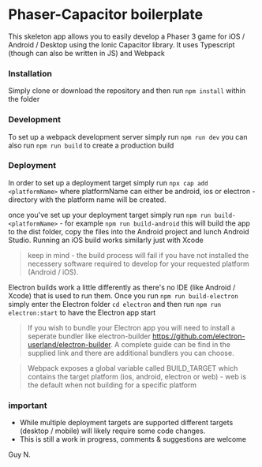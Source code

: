 # Phaser-Capacitor boilerplate
This skeleton app allows you to easily develop a Phaser 3 game for iOS / Android / Desktop using the Ionic Capacitor library. It uses Typescript (though can also be written in JS) and Webpack

### Installation
Simply clone or download the repository and then run 
```npm install``` within the folder

### Development
To set up a webpack development server simply run ```npm run dev``` you can also run ```npm run build``` to create a production build

### Deployment
In order to set up a deployment target simply run ```npx cap add <platformName>``` where platformName can either be android, ios or electron - directory with the platform name will be created.

once you've set up your deployment target simply run ```npm run build-<platformName>``` - for example ```npm run build-android``` this will build the app to the dist folder, copy the files into the Android project and lunch Android Studio. Running an iOS build works similarly just with Xcode

> keep in mind - the build process will fail if you have not installed the necessery software required to develop for your requested platform (Android / iOS). 

Electron builds work a little differently as there's no IDE (like Android / Xcode) that is used to run them. Once you run ```npm run build-electron``` simply enter the Electron folder ```cd electron``` and then run ```npm run electron:start``` to have the Electron app start

> If you wish to bundle your Electron app you will need to install a seperate bundler like electron-builder https://github.com/electron-userland/electron-builder. A complete guide can be find in the supplied link and there are additional bundlers you can choose.

> Webpack exposes a global variable called BUILD_TARGET which contains the target platform (ios, android, electron or web) - web is the default when not building for a specific platform

### important
- While multiple deployment targets are supported different targets (desktop / mobile) will likely require some code changes.
- This is still a work in progress, comments & suggestions are welcome

Guy N.

